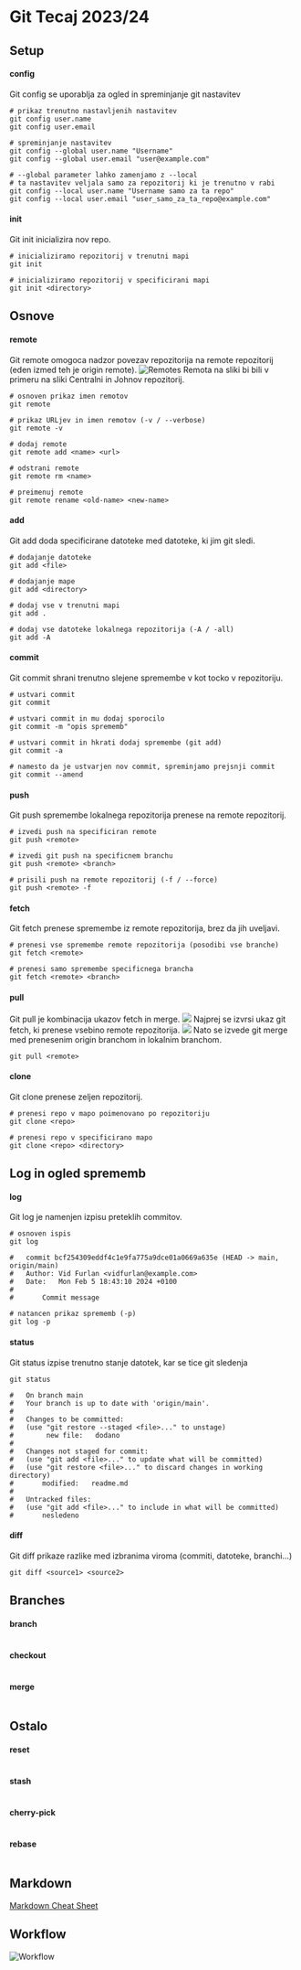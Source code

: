 # Git Tecaj 2023/24
## Setup

#### config
Git config se uporablja za ogled in spreminjanje git nastavitev
```
# prikaz trenutno nastavljenih nastavitev
git config user.name 
git config user.email

# spreminjanje nastavitev
git config --global user.name "Username"
git config --global user.email "user@example.com"

# --global parameter lahko zamenjamo z --local
# ta nastavitev veljala samo za repozitorij ki je trenutno v rabi
git config --local user.name "Username samo za ta repo"
git config --local user.email "user_samo_za_ta_repo@example.com"
```

#### init
Git init inicializira nov repo.
```
# inicializiramo repozitorij v trenutni mapi
git init

# inicializiramo repozitorij v specificirani mapi
git init <directory>
```

## Osnove

#### remote 
Git remote omogoca nadzor povezav repozitorija na remote repozitorij
(eden izmed teh je origin remote).
![Remotes](https://wac-cdn.atlassian.com/dam/jcr:df13d351-6189-4f0b-94f0-21d3fcd66038/01.svg?cdnVersion=1427)
Remota na sliki bi bili v primeru na sliki Centralni in Johnov repozitorij.
```
# osnoven prikaz imen remotov
git remote

# prikaz URLjev in imen remotov (-v / --verbose) 
git remote -v

# dodaj remote
git remote add <name> <url>

# odstrani remote
git remote rm <name>

# preimenuj remote
git remote rename <old-name> <new-name>
```

#### add
Git add doda specificirane datoteke med datoteke, ki jim git sledi.
```
# dodajanje datoteke
git add <file>

# dodajanje mape
git add <directory>

# dodaj vse v trenutni mapi
git add .

# dodaj vse datoteke lokalnega repozitorija (-A / -all)
git add -A
```

#### commit
Git commit shrani trenutno slejene spremembe v kot tocko v repozitoriju.
```
# ustvari commit
git commit

# ustvari commit in mu dodaj sporocilo
git commit -m "opis sprememb"

# ustvari commit in hkrati dodaj spremembe (git add)
git commit -a

# namesto da je ustvarjen nov commit, spreminjamo prejsnji commit
git commit --amend
```

#### push
Git push spremembe lokalnega repozitorija prenese na remote repozitorij.
```
# izvedi push na specificiran remote
git push <remote>

# izvedi git push na specificnem branchu
git push <remote> <branch>

# prisili push na remote repozitorij (-f / --force)
git push <remote> -f
```

#### fetch 
Git fetch prenese spremembe iz remote repozitorija, brez da jih uveljavi.
```
# prenesi vse spremembe remote repozitorija (posodibi vse branche)
git fetch <remote>

# prenesi samo spremembe specificnega brancha
git fetch <remote> <branch>
```

#### pull
Git pull je kombinacija ukazov fetch in merge.
![](https://wac-cdn.atlassian.com/dam/jcr:63e58c34-b273-4e48-a6b1-6e3ba4d4a0ea/01%20bubble%20diagram-01.svg?cdnVersion=1427)
Najprej se izvrsi ukaz git fetch, ki prenese vsebino remote repozitorija.
![](https://wac-cdn.atlassian.com/dam/jcr:0269bb2d-eb7f-43d8-80a2-8afa88d11eea/02%20bubble%20diagram-02.svg?cdnVersion=1427)
Nato se izvede git merge med prenesenim origin branchom in lokalnim branchom.

```
git pull <remote>
```

#### clone
Git clone prenese zeljen repozitorij.
```
# prenesi repo v mapo poimenovano po repozitoriju
git clone <repo>

# prenesi repo v specificirano mapo
git clone <repo> <directory>
```

## Log in ogled sprememb

#### log 
Git log je namenjen izpisu preteklih commitov.
```
# osnoven ispis
git log

#   commit bcf254309eddf4c1e9fa775a9dce01a0669a635e (HEAD -> main, origin/main)
#   Author: Vid Furlan <vidfurlan@example.com>
#   Date:   Mon Feb 5 18:43:10 2024 +0100
#
#       Commit message

# natancen prikaz sprememb (-p)
git log -p
```
#### status
Git status izpise trenutno stanje datotek, kar se tice git sledenja
```
git status

#   On branch main
#   Your branch is up to date with 'origin/main'.
#
#   Changes to be committed:
#   (use "git restore --staged <file>..." to unstage)
#        new file:   dodano
#
#   Changes not staged for commit:
#   (use "git add <file>..." to update what will be committed)
#   (use "git restore <file>..." to discard changes in working directory)
#       modified:   readme.md
#
#   Untracked files:
#   (use "git add <file>..." to include in what will be committed)
#       nesledeno
```

#### diff
Git diff prikaze razlike med izbranima viroma (commiti, datoteke, branchi...)
```
git diff <source1> <source2>
```

## Branches

#### branch
```

```

#### checkout
```

```

#### merge
```

```

## Ostalo

#### reset
```

```

#### stash 
```

```

#### cherry-pick
```

```

#### rebase
```

```

## Markdown
[Markdown Cheat Sheet](https://www.markdownguide.org/cheat-sheet/)

## Workflow
![Workflow](https://wac-cdn.atlassian.com/dam/jcr:cc0b526e-adb7-4d45-874e-9bcea9898b4a/04%20Hotfix%20branches.svg?cdnVersion=1427)

